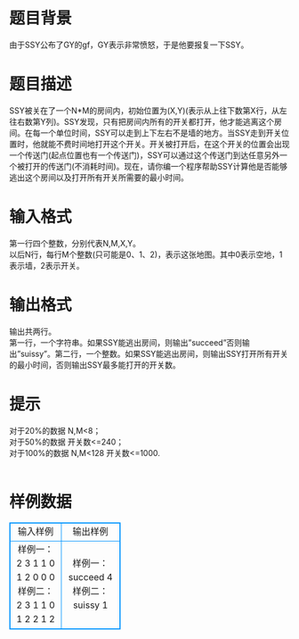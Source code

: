 # 

 
 # 题目背景 
由于SSY公布了GY的gf，GY表示非常愤怒，于是他要报复一下SSY。<BR> 

 
 # 题目描述 
SSY被关在了一个N*M的房间内，初始位置为(X,Y)(表示从上往下数第X行，从左往右数第Y列)。SSY发现，只有把房间内所有的开关都打开，他才能逃离这个房间。在每一个单位时间，SSY可以走到上下左右不是墙的地方。当SSY走到开关位置时，他就能不费时间地打开这个开关。开关被打开后，在这个开关的位置会出现一个传送门(起点位置也有一个传送门)，SSY可以通过这个传送门到达任意另外一个被打开的传送门(不消耗时间)。现在，请你编一个程序帮助SSY计算他是否能够逃出这个房间以及打开所有开关所需要的最小时间。 

 
 # 输入格式 
第一行四个整数，分别代表N,M,X,Y。<BR>以后N行，每行M个整数(只可能是0、1、2)，表示这张地图。其中0表示空地，1表示墙，2表示开关。 

 
 # 输出格式 
输出共两行。<BR>第一行，一个字符串。如果SSY能逃出房间，则输出”succeed”否则输出”suissy”。第二行，一个整数。如果SSY能逃出房间，则输出SSY打开所有开关的最小时间，否则输出SSY最多能打开的开关数。 

 
 # 提示 
对于20%的数据&nbsp;N,M&lt;8；<BR>对于50%的数据&nbsp;开关数&lt;=240；<BR>对于100%的数据&nbsp;N,M&lt;128&nbsp;开关数&lt;=1000.<BR><BR> 
# 样例数据
<style>
        table,table tr th, table tr td { border:1px solid #0094ff; }
        table { width: 200px; min-height: 25px; line-height: 25px; text-align: center; border-collapse: collapse;}   
    </style>
<table>
	<tr>
		<td>输入样例</td>
		<td>输出样例</td>
	</tr>
<tr><td>样例一：
2 3 1 1
0 1 2
0 0 0
样例二：
2 3 1 1
0 1 2
2 1 2
</td><td>样例一：
succeed
4
样例二：
suissy
1
</td></tr></table>
